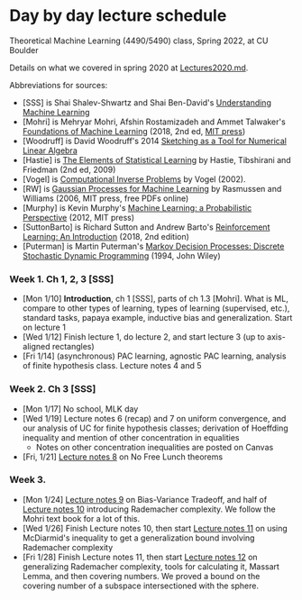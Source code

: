 # Day by day lecture schedule
Theoretical Machine Learning (4490/5490) class, Spring 2022, at CU Boulder

Details on what we covered in spring 2020 at [Lectures2020.md](Lectures2020.md).

Abbreviations for sources:
- [SSS] is Shai Shalev-Shwartz and Shai Ben-David's [Understanding Machine Learning](https://www.cs.huji.ac.il/~shais/UnderstandingMachineLearning/)
- [Mohri] is Mehryar Mohri, Afshin Rostamizadeh and Ammet Talwaker's [Foundations of Machine Learning](https://cs.nyu.edu/~mohri/mlbook/) (2018, 2nd ed, [MIT press](https://cs.nyu.edu/~mohri/mlbook/))
- [Woodruff] is David Woodruff's 2014 [Sketching as a Tool for Numerical Linear Algebra](http://dx.doi.org/10.1561/0400000060)
- [Hastie] is [The Elements of
Statistical Learning](https://web.stanford.edu/~hastie/ElemStatLearn/) by Hastie, Tibshirani and Friedman (2nd ed, 2009)
- [Vogel] is [Computational Inverse Problems](https://epubs.siam.org/doi/book/10.1137/1.9780898717570) by Vogel (2002).
- [RW] is [Gaussian Processes for Machine Learning](http://www.gaussianprocess.org/gpml/) by Rasmussen and Williams (2006, MIT press, free PDFs online)
- [Murphy] is Kevin Murphy's [Machine Learning: a Probabilistic Perspective](https://www.cs.ubc.ca/~murphyk/MLbook/) (2012, MIT press)
- [SuttonBarto] is Richard Sutton and Andrew Barto's [Reinforcement Learning: An Introduction](http://incompleteideas.net/book/the-book-2nd.html) (2018, 2nd edition)
- [Puterman] is Martin Puterman's [Markov Decision Processes: Discrete Stochastic Dynamic Programming](https://dl.acm.org/doi/book/10.5555/528623) (1994, John Wiley)



### Week 1.  Ch 1, 2, 3 [SSS]
- [Mon 1/10] **Introduction**, ch 1 [SSS], parts of ch 1.3 [Mohri]. What is ML, compare to other types of learning, types of learning (supervised, etc.), standard tasks, papaya example, inductive bias and generalization. Start on lecture 1
- [Wed 1/12] Finish lecture 1, do lecture 2, and start lecture 3 (up to axis-aligned rectangles)
- [Fri 1/14] (asynchronous) PAC learning, agnostic PAC learning, analysis of finite hypothesis class. Lecture notes 4 and 5

### Week 2. Ch 3 [SSS]
- [Mon 1/17] No school, MLK day
- [Wed 1/19] Lecture notes 6 (recap) and 7 on uniform convergence, and our analysis of UC for finite hypothesis classes; derivation of Hoeffding inequality and mention of other concentration in equalities
  - Notes on other concentration inequalities are posted on Canvas
- [Fri, 1/21] [Lecture notes 8](Notes/8_NoFreeLunches.pdf) on No Free Lunch theorems

### Week 3.
- [Mon 1/24] [Lecture notes 9](Notes/9_BiasVarianceTradeoff.pdf) on Bias-Variance Tradeoff, and half of [Lecture notes 10](Notes/10_Intro_RademacherComplexity.pdf) introducing Rademacher complexity. We follow the Mohri text book for a lot of this.
- [Wed 1/26] Finish Lecture notes 10, then start [Lecture notes 11](11_RademacherComplexity_GeneralizationBound.pdf) on using McDiarmid's inequality to get a generalization bound involving Rademacher complexity
- [Fri 1/28] Finish Lecture notes 11, then start [Lecture notes 12](12_RademacherComplexitySet_CoveringNumbers.pdf) on generalizing Rademacher complexity, tools for calculating it, Massart Lemma, and then covering numbers. We proved a bound on the covering number of a subspace intersectioned with the sphere.
